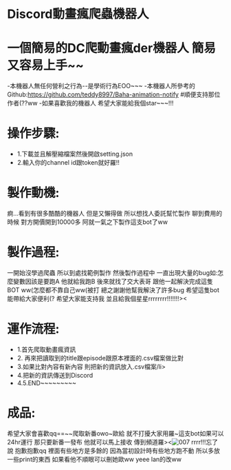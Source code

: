 # Discord動畫瘋爬蟲機器人

# 一個簡易的DC爬動畫瘋der機器人 簡易又容易上手~~
-本機器人無任何營利之行為--是學術行為EOO~~~
-本機器人所參考的Github:https://github.com/teddy8997/Baha-animation-notify  #順便支持那位作者(??ww
-如果喜歡我的機器人 希望大家能給我個star~~~!!!

# 操作步驟:
   <ul>                                        
        <li>1.下載並且解壓縮檔案然後開啟setting.json</li>
        <li>2.輸入你的channel id跟token就好羅!!</li>
      </ul>

# 製作動機:
痾...看到有很多酷酷的機器人 但是又懶得做 所以想找人委託幫忙製作 聊到費用的時候 對方開價開到10000多 阿就一氣之下製作這支bot了ww

# 製作過程:
一開始沒學過爬蟲 所以到處找範例製作 然後製作過程中 一直出現大量的bug如:怎麼變數因該是要跑A 他就給我跑B 
後來就找了交大表哥 跟他一起解決完成這隻BOT ww(怎麼都不靠自己ww(被打
總之謝謝他幫我解決了許多bug 希望這隻bot能帶給大家便利(?
希望大家能支持我 並且給我個星星rrrrrrrr!!!!!!!><

# 運作流程:
   <ul>                                        
        <li>1.首先爬取動畫瘋資訊</li>
        <li>2. 再來把讀取到的title跟episode跟原本裡面的.csv檔案做比對</li>
        <li>3.如果比對內容有新內容 則把新的資訊放入.csv檔案/li>
        <li>4.把新的資訊傳送到Discord</li>
        <li>4.5.END~~~~~~~~~</li>
      </ul>

# 成品:
希望大家會喜歡qq==~~爬取新番owo~歐給 就不打擾大家用羅~這支bot如果可以24hr運行 那只要新番一發布 他就可以馬上接收 傳到頻道羅><![007](https://github.com/LittleBlack0001/Discord-/assets/87685533/72e0f1cd-090b-40eb-ba4a-a7285ef6b299)
rrrr!!!忘了說 抱歉抱歉qq 裡面有些地方是多餘的 因為當初設計時有些地方跑不動 所以多放一些print的東西 如果看他不順眼可以刪她歐ww yeee lan的改ww

